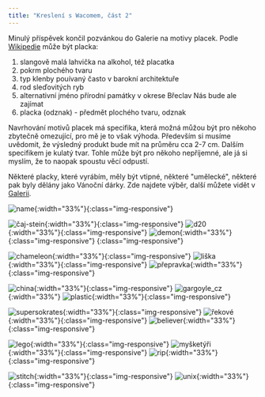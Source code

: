 ```yaml
---
title: "Kreslení s Wacomem, část 2"
---
```

Minulý příspěvek končil pozvánkou do Galerie na motivy placek. 
Podle [Wikipedie]({https://cs.wikipedia.org/wiki/Placka}) může být placka: 
1. slangově malá lahvička na alkohol, též placatka
2. pokrm plochého tvaru
3. typ klenby pouívaný často v barokní architektuře
4. rod sleďovitých ryb
5. alternativní jméno přírodní památky v okrese Břeclav
Nás bude ale zajímat 
6. placka (odznak) - předmět plochého tvaru, odznak

Navrhování motivů placek má specifika, která možná můžou být pro někoho zbytečně omezující, pro mě je to však výhoda. Především si musíme uvědomit, že výsledný produkt bude mít na průměru cca 2-7 cm. Dalším specifikem je kulatý tvar. Tohle může být pro někoho nepříjemné, ale já si myslím, že to naopak spoustu věcí odpustí. 

Některé placky, které vyrábím, měly být vtipné, některé "umělecké", některé pak byly dělány jako Vánoční dárky. Zde najdete výběr, další můžete vidět v [Galerii]({%gallery.md%}). 


![name](/assets/img/sewing.png){:width="33%"}{:class="img-responsive"}


![čaj-stein](/assets/img/placky_cajstein.png){:width="33%"}{:class="img-responsive"}
![d20](/assets/img/placky_d20.png){:width="33%"}{:class="img-responsive"}
![demon](/assets/img/placky_demon_deer.png){:width="33%"}{:class="img-responsive"}
{:class="img-responsive"}

![chameleon](/assets/img/placky_chameleon.png){:width="33%"}{:class="img-responsive"}
![liška](/assets/img/placky_listicka.png){:width="33%"}{:class="img-responsive"}
![přepravka](/assets/img/placky_prepravka.png){:width="33%"}{:class="img-responsive"}


![china](/assets/img/placky_china.png){:width="33%"}{:class="img-responsive"}
![gargoyle_cz](/assets/img/placky_gargoyle_cz.png){:width="33%"}
![plastic](/assets/img/placky_trashbag_breakdown.png){:width="33%"}{:class="img-responsive"}

![supersokrates](/assets/img/placky_supersokrates.png){:width="33%"}{:class="img-responsive"}
![řekové](/assets/img/placky_rekove.png){:width="33%"}{:class="img-responsive"}
![believer](/assets/img/placky_believer.png){:width="33%"}{:class="img-responsive"}

![lego](/assets/img/placky_leg-o.png){:width="33%"}{:class="img-responsive"}
![myšketýři](/assets/img/placky_mysketyri.png){:width="33%"}{:class="img-responsive"}
![rip](/assets/img/placky_RIP-it.png){:width="33%"}{:class="img-responsive"}

![stitch](/assets/img/placky_single_Stitch.png){:width="33%"}{:class="img-responsive"}
![unix](/assets/img/placky_unix.png){:width="33%"}{:class="img-responsive"}


